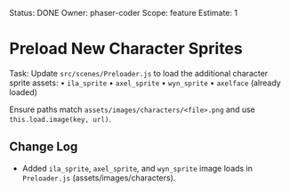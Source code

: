 Status: DONE
Owner: phaser-coder
Scope: feature
Estimate: 1

# Preload New Character Sprites

Task: Update `src/scenes/Preloader.js` to load the additional character sprite assets:
• `ila_sprite`
• `axel_sprite`
• `wyn_sprite`
• `axelface` (already loaded)

Ensure paths match `assets/images/characters/<file>.png` and use `this.load.image(key, url)`.

## Change Log

- Added `ila_sprite`, `axel_sprite`, and `wyn_sprite` image loads in `Preloader.js` (assets/images/characters).

